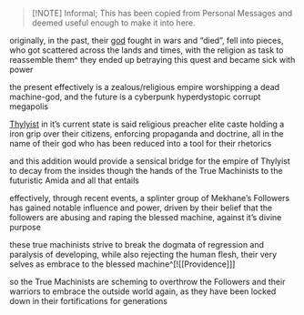 ---
---


 > 
 > \[!NOTE\]
 > Informal; This has been copied from Personal Messages and deemed useful enough to make it into here. 

originally, in the past, their [god](Mekhane) fought in wars and “died”, fell into pieces, who got scattered across the lands and times, with the religion as task to reassemble them^
they ended up betraying this quest and became sick with power

the present effectively is a zealous/religious empire worshipping a dead machine-god, and the future is a cyberpunk hyperdystopic corrupt megapolis

[Thylyist](..\..\Realms\Utuw%20System\Schi\Servilia\Regions\Areas\Empire%20of%20Thylyist\Empire%20of%20Thylyist.md) in it’s current state is said religious preacher elite caste holding a iron grip over their citizens, enforcing propaganda and doctrine, all in the name of their god who has been reduced into a tool for their rhetorics

and this addition would provide a sensical bridge for the empire of Thylyist to decay from the insides though the hands of the True Machinists to the futuristic Amida and all that entails

effectively, through recent events, a splinter group of Mekhane’s Followers has gained notable influence and power, driven by their belief that the followers are abusing and raping the blessed machine, against it’s divine purpose

these true machinists strive to break the dogmata of regression and paralysis of developing, while also rejecting the human flesh, their very selves as embrace to the blessed machine^\[![\[Providence\]\]\]

so the True Machinists are scheming to overthrow the Followers and their warriors to embrace the outside world again, as they have been locked down in their fortifications for generations
